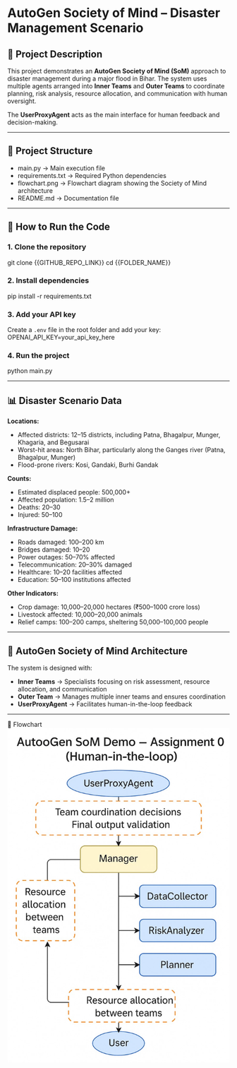 # AutoGen Society of Mind – Disaster Management Scenario

## 📌 Project Description

This project demonstrates an **AutoGen Society of Mind (SoM)** approach to disaster management during a major flood in Bihar.
The system uses multiple agents arranged into **Inner Teams** and **Outer Teams** to coordinate planning, risk analysis, resource allocation, and communication with human oversight.

The **UserProxyAgent** acts as the main interface for human feedback and decision-making.

---

## 📂 Project Structure

* main.py → Main execution file
* requirements.txt → Required Python dependencies
* flowchart.png → Flowchart diagram showing the Society of Mind architecture
* README.md → Documentation file

---

## 🚀 How to Run the Code

### 1. Clone the repository

git clone {{GITHUB_REPO_LINK}}
cd {{FOLDER_NAME}}

### 2. Install dependencies

pip install -r requirements.txt

### 3. Add your API key

Create a `.env` file in the root folder and add your key:
OPENAI_API_KEY=your_api_key_here


### 4. Run the project

python main.py

---

## 📊 Disaster Scenario Data

**Locations:**

* Affected districts: 12–15 districts, including Patna, Bhagalpur, Munger, Khagaria, and Begusarai
* Worst-hit areas: North Bihar, particularly along the Ganges river (Patna, Bhagalpur, Munger)
* Flood-prone rivers: Kosi, Gandaki, Burhi Gandak

**Counts:**

* Estimated displaced people: 500,000+
* Affected population: 1.5–2 million
* Deaths: 20–30
* Injured: 50–100

**Infrastructure Damage:**

* Roads damaged: 100–200 km
* Bridges damaged: 10–20
* Power outages: 50–70% affected
* Telecommunication: 20–30% damaged
* Healthcare: 10–20 facilities affected
* Education: 50–100 institutions affected

**Other Indicators:**

* Crop damage: 10,000–20,000 hectares (₹500–1000 crore loss)
* Livestock affected: 10,000–20,000 animals
* Relief camps: 100–200 camps, sheltering 50,000–100,000 people

---

## 🧠 AutoGen Society of Mind Architecture

The system is designed with:

* **Inner Teams** → Specialists focusing on risk assessment, resource allocation, and communication
* **Outer Team** → Manages multiple inner teams and ensures coordination
* **UserProxyAgent** → Facilitates human-in-the-loop feedback

---

📌 Flowchart  
![Disaster Management Flowchart](Flowchart.jpg)





